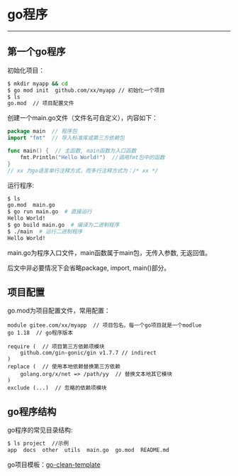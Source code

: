 # go程序
---

## 第一个go程序

初始化项目：

```bash
$ mkdir myapp && cd   
$ go mod init  github.com/xx/myapp // 初始化一个项目 
$ ls
go.mod  // 项目配置文件
```

创建一个main.go文件（文件名可自定义），内容如下：

```go
package main  // 程序包
import "fmt"  // 导入标准库或第三方依赖包

func main() {  // 主函数, main函数为入口函数
    fmt.Println("Hello World!")  //调用fmt包中的函数
}
// xx 为go语言单行注释方式，而多行注释方式为：/* xx */
```

运行程序:

```bash
$ ls
go.mod  main.go
$ go run main.go  # 直接运行
Hello World!
$ go build main.go  # 编译为二进制程序
$ ./main  # 运行二进制程序
Hello World!
```

main.go为程序入口文件，main函数属于main包，无传入参数, 无返回值。

后文中非必要情况下会省略package, import, main()部分。

## 项目配置

go.mod为项目配置文件，常用配置：

```
module gitee.com/xx/myapp  // 项目包名，每一个go项目就是一个modlue
go 1.18  // go程序版本

require (  // 项目第三方依赖项模块
    github.com/gin-gonic/gin v1.7.7 // indirect
)
replace (  // 使用本地依赖替换第三方依赖
    golang.org/x/net => /path/yy  // 替换文本地其它模块
)
exclude (...)  // 忽略的依赖项模块
```

## go程序结构

go程序的常见目录结构:

```bash
$ ls project  //示例
app  docs  other  utils  main.go  go.mod  README.md
```

go项目模板：[go-clean-template](https://github.com/evrone/go-clean-template)
